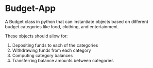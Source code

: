 # Budget-App


A Budget class in python that can instantiate objects based on different budget categories like food, clothing, and entertainment. 

These objects should allow for:
1.  Depositing funds to each of the categories
2.  Withdrawing funds from each category
3.  Computing category balances
4.  Transferring balance amounts between categories
